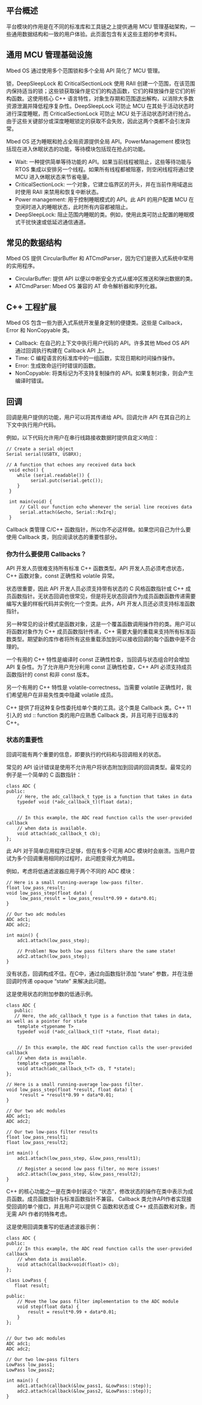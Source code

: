 ## 平台概述

平台模块的作用是在不同的标准库和工具链之上提供通用 MCU 管理基础架构，一些通用数据结构和一致的用户体验。此页面包含有关这些主题的参考资料。

## 通用 MCU 管理基础设施

Mbed OS 通过使用多个范围锁和多个全局 API 简化了 MCU 管理。

锁，DeepSleepLock 和 CriticalSectionLock 使用 RAII 创建一个范围，在该范围内保持适当的锁；这些锁获取操作是它们的构造函数，它们的释放操作是它们的析构函数。这使用核心 C++ 语言特性，对象生存期和范围退出解构，以消除大多数资源泄漏并降低程序复杂性。DeepSleepLock 可防止 MCU 在其处于活动状态时进行深度睡眠，而 CriticalSectionLock 可防止 MCU 处于活动状态时进行抢占。由于这些关键部分或深度睡眠锁定的获取不会失败，因此这两个类都不会引发异常。

Mbed OS 还为睡眠和抢占全局资源提供全局 API。PowerManagement 模块包括现在进入休眠状态的功能，等待模块包括现在抢占的功能。

+ Wait: 一种提供简单等待功能的 API。如果当前线程被阻止，这些等待功能与 RTOS 集成以安排另一个线程。如果所有线程都被阻塞，则空闲线程将通过使 MCU 进入休眠状态来节省电量。
+ CriticalSectionLock: 一个对象，它建立临界区的开头，并在当前作用域退出时使用 RAII 来禁用和恢复中断状态。
+ Power management: 用于控制睡眠模式的 API。此 API 的用户配置 MCU 在空闲时进入的睡眠状态，此时所有内容都被阻止。
+ DeepSleepLock: 阻止范围内睡眠的类。例如，使用此类可防止配置的睡眠模式干扰快速或低延迟通信通道。
## 常见的数据结构

Mbed OS 提供 CircularBuffer 和 ATCmdParser，因为它们是嵌入式系统中常用的实用程序。

+ CircularBuffer: 提供 API 以便以中断安全方式从缓冲区推送和弹出数据的类。
+ ATCmdParser: Mbed OS 兼容的 AT 命令解析器和序列化器。

## C++ 工程扩展

Mbed OS 包含一些为嵌入式系统开发量身定制的便捷类。这些是 Callback，Error 和 NonCopyable 类。

+ Callback: 在自己的上下文中执行用户代码的 API。许多其他 Mbed OS API 通过回调执行构建在 Callback API 上。
+ Time: C 编程语言的标准库中的一组函数，实现日期和时间操作操作。
+ Error: 生成致命运行时错误的函数。
+ NonCopyable: 将类标记为不支持复制操作的 API。如果复制对象，则会产生编译时错误。

## 回调

回调是用户提供的功能，用户可以将其传递给 API。回调允许 API 在其自己的上下文中执行用户代码。

例如，以下代码允许用户在串行线路接收数据时提供自定义响应：
```
// Create a serial object
Serial serial(USBTX, USBRX);
 
// A function that echoes any received data back
 void echo() {
    while (serial.readable()) {
         serial.putc(serial.getc());
    }
 }
 
 int main(void) {
     // Call our function echo whenever the serial line receives data
     serial.attach(&echo, Serial::RxIrq);
 }
```
Callback 类管理 C/C++ 函数指针，所以你不必这样做。如果您问自己为什么要使用 Callback 类，则应阅读状态的重要性部分。

### 你为什么要使用 Callbacks？

API 开发人员很难支持所有标准 C++ 函数类型。API 开发人员必须考虑状态，C++ 函数对象，const 正确性和 volatile 异常。

状态很重要，因此 API 开发人员必须支持带有状态的 C 风格函数指针或 C++ 成员函数指针。无状态回调也很常见，但是将无状态回调作为成员函数函数传递需要编写大量的样板代码并实例化一个空类。此外，API 开发人员还必须支持标准函数指针。

另一种常见的设计模式是函数对象，这是一个覆盖函数调用操作符的类。用户可以将函数对象作为 C++ 成员函数指针传递，C++ 需要大量的重载来支持所有标准函数类型。期望新的库作者将所有这些重载添加到可以接收回调的每个函数中是不合理的。

一个有用的 C++ 特性是编译时 const 正确性检查，当回调与状态组合时会增加 API 复杂性。为了允许用户充分利用 const 正确性检查，C++ API 必须支持成员函数指针的 const 和非 const 版本。

另一个有用的 C++ 特性是 volatile-correctness。当需要 volatile 正确性时，我们希望用户在非易失性类中隐藏 volatile 成员。

C++ 提供了将这种复杂性委托给单个类的工具。这个类是 Callback 类。C++ 11 引入的 std :: function 类的用户应熟悉 Callback 类，并且可用于旧版本的 C++。

### 状态的重要性

回调可能有两个重要的信息，即要执行的代码和与回调相关的状态。

常见的 API 设计错误是使用不允许用户将状态附加到回调的回调类型。最常见的例子是一个简单的 C 函数指针：
```
class ADC {
public:
    // Here, the adc_callback_t type is a function that takes in data
    typedef void (*adc_callback_t)(float data);
 
 
    // In this example, the ADC read function calls the user-provided callback
    // when data is available.
    void attach(adc_callback_t cb);
};
```
此 API 对于简单应用程序已足够，但在有多个可用 ADC 模块时会崩溃。当用户尝试为多个回调重用相同的过程时，此问题变得尤为明显。

例如，考虑将低通滤波器应用于两个不同的 ADC 模块：
```
// Here is a small running-average low-pass filter.
float low_pass_result;
void low_pass_step(float data) {
     low_pass_result = low_pass_result*0.99 + data*0.01;
}
 
// Our two adc modules
ADC adc1;
ADC adc2;
 
int main() {
    adc1.attach(low_pass_step);
 
    // Problem! Now both low pass filters share the same state!
    adc2.attach(low_pass_step);
}
```
没有状态，回调构成不佳。在C中，通过向函数指针添加 “state” 参数，并在注册回调时传递 opaque “state” 来解决此问题。

这是使用状态的附加参数的低通示例。
```
class ADC {
   public:
   // Here, the adc_callback_t type is a function that takes in data, as well as a pointer for state
    template <typename T>
    typedef void (*adc_callback_t)(T *state, float data);
 
 
    // In this example, the ADC read function calls the user-provided callback
    // when data is available.
    template <typename T>
    void attach(adc_callback_t<T> cb, T *state);
};
 
// Here is a small running-average low-pass filter.
void low_pass_step(float *result, float data) {
     *result = *result*0.99 + data*0.01;
}
 
// Our two adc modules
ADC adc1;
ADC adc2;
 
// Our two low-pass filter results
float low_pass_result1;
float low_pass_result2;
 
int main() {
    adc1.attach(low_pass_step, &low_pass_result1);
 
    // Register a second low pass filter, no more issues!
    adc2.attach(low_pass_step, &low_pass_result2);
}
```
C++ 的核心功能之一是在类中封装这个 “状态”，修改状态的操作在类中表示为成员函数。成员函数指针与标准函数指针不兼容。 Callback 类允许API作者实现接受回调的单个接口，并且用户可以提供 C 函数和状态或 C++ 成员函数和对象，而无需 API 作者的特殊考虑。

这是使用回调类重写的低通滤波器示例：
```
class ADC {
public:
    // In this example, the ADC read function calls the user-provided callback
    // when data is available.
    void attach(Callback<void(float)> cb);
};
 
class LowPass {
   float result;
 
public:
    // Move the low pass filter implementation to the ADC module
    void step(float data) {
        result = result*0.99 + data*0.01;
    }
};
 
 
// Our two adc modules
ADC adc1;
ADC adc2;
 
// Our two low-pass filters
LowPass low_pass1;
LowPass low_pass2;
 
int main() {
    adc1.attach(callback(&low_pass1, &LowPass::step));
    adc2.attach(callback(&low_pass2, &LowPass::step));
}
```